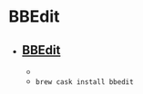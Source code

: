 # BBEdit
- [BBEdit](https://www.barebones.com/products/bbedit/)
  - 
  - 
  - `brew cask install bbedit`

